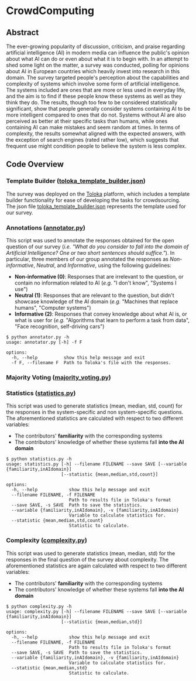 # CrowdComputing

## Abstract
The ever-growing popularity of discussion, criticism, and praise regarding artificial intelligence (AI) in modern media can influence the public's opinion about what AI can do or even about what it is to begin with. In an attempt to shed some light on the matter, a survey was conducted, polling for opinions about AI in European countries which heavily invest into research in this domain. The survey targeted people's perception about the capabilities and complexity of systems which involve some form of artificial intelligence. The systems included are ones that are more or less used in everyday life, and the aim is to find if these people know these systems as well as they think they do. The results, though too few to be considered statistically significant, show that people generally consider systems containing AI to be more intelligent compared to ones that do not. Systems without AI are also perceived as better at their specific tasks than humans, while ones containing AI can make mistakes and seem random at times. In terms of complexity, the results somewhat aligned with the expected answers, with the exception of search engines (rated rather low), which suggests that frequent use might condition people to believe the system is less complex.

## Code Overview

### Template Builder ([toloka_template_builder.json](toloka_template_builder.json))
The survey was deployed on the [Toloka](https://toloka.ai/tolokers/) platform, which includes a template builder functionality for ease of developing the tasks for crowdsourcing. The json file [toloka_template_builder.json](toloka_template_builder.json) represents the template used for our survey.

### Annotations ([annotator.py](annotator.py))
This script was used to annotate the responses obtained for the open question of our survey (*i.e. "What do you consider to fall into the domain of Artificial Intelligence? One or two short sentences should suffice."*). In particular, three members of our group annotated the responses as *Non-informative*, *Neutral*, and *Informative*, using the following guidelines:
- **Non-informative (0)**: Responses that are irrelevant to the question, or contain no information related to AI (*e.g.* "I don't know", "Systems I use")
- **Neutral (1)**: Responses that are relevant to the question, but didn't showcase knowledge of the AI domain (*e.g.* "Machines that replace humans", "Computer systems")
- **Informative (2)**: Responses that convey knowledge about what AI is, or what is user for (*e.g.* "Algorithms that learn to perform a task from data", "Face recognition, self-driving cars")
```
$ python annotator.py -h
usage: annotator.py [-h] -f F

options:
  -h, --help          show this help message and exit
  -f F, --filename F  Path to Toloka's file with the responses.
```

### Majority Voting ([majority_voting.py](majority_voting.py))


### Statistics ([statistics.py](statistics.py))
This script was used to generate statistics (mean, median, std, count) for the responses in the system-specific and non system-specific questions. The aforementioned statistics are calculated with respect to two different variables:
- The contributors' **familiarity** with the corresponding systems
- The contributors' knowledge of whether these systems fall **into the AI domain**
```
$ python statistics.py -h
usage: statistics.py [-h] --filename FILENAME --save SAVE [--variable {familiarity,inAIdomain}]
                     [--statistic {mean,median,std,count}]

options:
  -h, --help            show this help message and exit
  --filename FILENAME, -f FILENAME
                        Path to results file in Toloka's format
  --save SAVE, -s SAVE  Path to save the statistics.
  --variable {familiarity,inAIdomain}, -v {familiarity,inAIdomain}
                        Variable to calculate statistics for.
  --statistic {mean,median,std,count}
                        Statistic to calculate.
```

### Complexity ([complexity.py](complexity.py))
This script was used to generate statistics (mean, median, std) for the responses in the final question of the survey about complexity. The aforementioned statistics are again calculated with respect to two different variables:
- The contributors' **familiarity** with the corresponding systems
- The contributors' knowledge of whether these systems fall **into the AI domain**
```
$ python complexity.py -h
usage: complexity.py [-h] --filename FILENAME --save SAVE [--variable {familiarity,inAIdomain}]
                     [--statistic {mean,median,std}]

options:
  -h, --help            show this help message and exit
  --filename FILENAME, -f FILENAME
                        Path to results file in Toloka's format
  --save SAVE, -s SAVE  Path to save the statistics.
  --variable {familiarity,inAIdomain}, -v {familiarity,inAIdomain}
                        Variable to calculate statistics for.
  --statistic {mean,median,std}
                        Statistic to calculate.
```


